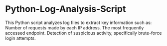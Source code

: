 # Python-Log-Analysis-Script
This Python script analyzes log files to extract key information such as:  Number of requests made by each IP address.  The most frequently accessed endpoint.  Detection of suspicious activity, specifically brute-force login attempts.
